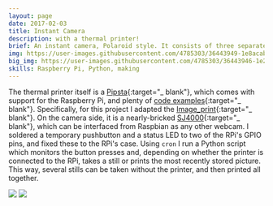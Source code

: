 ```yaml
---
layout: page
date: 2017-02-03
title: Instant Camera
description: with a thermal printer!
brief: An instant camera, Polaroid style. It consists of three separate parts. Namely, a broken action camera which only powers on when connected to power through USB, a Raspberry Pi and a thermal printer like the ones commonly used for purchase receipts. The three things are relatively portable and can be easily powered off a powerbank. Stills are taken with the push of a button which is fixed to the Raspberry Pi's case, and can be instantly printed with a second press when the printer is connected.
img: https://user-images.githubusercontent.com/4785303/36443949-1e8acaba-1672-11e8-8431-a8dba6e2ba0d.jpg
big_img: https://user-images.githubusercontent.com/4785303/36443946-1e2a4aa0-1672-11e8-83c6-b30d27f6784d.jpg
skills: Raspberry Pi, Python, making
---
```


The thermal printer itself is a [Pipsta](http://www.pipsta.co.uk/){:target="_ blank"}, which comes with support for the Raspberry Pi, and plenty of [code examples](https://bitbucket.org/ablesystems/pipsta/overview){:target="_ blank"}. Specifically, for this project I adapted the [Image_print](https://bitbucket.org/ablesystems/pipsta/src/d7d323dadf949eaff7296a0e89f182081ed947de/Examples/8_Image_Print/image_print.py?at=master&fileviewer=file-view-default){:target="_ blank"}. On the camera side, it is a nearly-bricked [SJ4000](https://sjcam.com/product/sj4000/){:target="_ blank"}, which can be interfaced from Raspbian as any other webcam. I soldered a temporary pushbutton and a status LED to two of the RPi's GPIO pins, and fixed these to the RPi's case. Using `cron` I run a Python script which monitors the button presses and, depending on whether the printer is connected to the RPi, takes a still or prints the most recently stored picture. This way, several stills can be taken without the printer, and then printed all together.

<div class="img_row">
  <img class="col two" src="https://user-images.githubusercontent.com/4785303/36443948-1e703cfe-1672-11e8-89f1-7975052f2f34.jpg"/>
  <img class="col one" src="https://user-images.githubusercontent.com/4785303/36443947-1e501a46-1672-11e8-8887-a87b4fded1a5.jpg"/>
</div>
